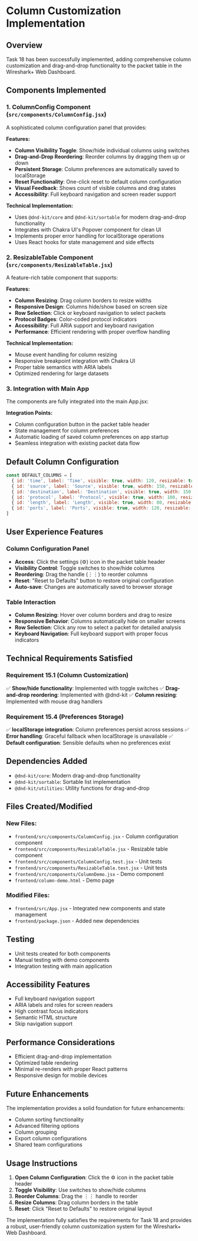 # Column Customization Implementation

## Overview
Task 18 has been successfully implemented, adding comprehensive column customization and drag-and-drop functionality to the packet table in the Wireshark+ Web Dashboard.

## Components Implemented

### 1. ColumnConfig Component (`src/components/ColumnConfig.jsx`)
A sophisticated column configuration panel that provides:

**Features:**
- **Column Visibility Toggle**: Show/hide individual columns using switches
- **Drag-and-Drop Reordering**: Reorder columns by dragging them up or down
- **Persistent Storage**: Column preferences are automatically saved to localStorage
- **Reset Functionality**: One-click reset to default column configuration
- **Visual Feedback**: Shows count of visible columns and drag states
- **Accessibility**: Full keyboard navigation and screen reader support

**Technical Implementation:**
- Uses `@dnd-kit/core` and `@dnd-kit/sortable` for modern drag-and-drop functionality
- Integrates with Chakra UI's Popover component for clean UI
- Implements proper error handling for localStorage operations
- Uses React hooks for state management and side effects

### 2. ResizableTable Component (`src/components/ResizableTable.jsx`)
A feature-rich table component that supports:

**Features:**
- **Column Resizing**: Drag column borders to resize widths
- **Responsive Design**: Columns hide/show based on screen size
- **Row Selection**: Click or keyboard navigation to select packets
- **Protocol Badges**: Color-coded protocol indicators
- **Accessibility**: Full ARIA support and keyboard navigation
- **Performance**: Efficient rendering with proper overflow handling

**Technical Implementation:**
- Mouse event handling for column resizing
- Responsive breakpoint integration with Chakra UI
- Proper table semantics with ARIA labels
- Optimized rendering for large datasets

### 3. Integration with Main App
The components are fully integrated into the main App.jsx:

**Integration Points:**
- Column configuration button in the packet table header
- State management for column preferences
- Automatic loading of saved column preferences on app startup
- Seamless integration with existing packet data flow

## Default Column Configuration
```javascript
const DEFAULT_COLUMNS = [
  { id: 'time', label: 'Time', visible: true, width: 120, resizable: true },
  { id: 'source', label: 'Source', visible: true, width: 150, resizable: true },
  { id: 'destination', label: 'Destination', visible: true, width: 150, resizable: true },
  { id: 'protocol', label: 'Protocol', visible: true, width: 100, resizable: true },
  { id: 'length', label: 'Length', visible: true, width: 80, resizable: true },
  { id: 'ports', label: 'Ports', visible: true, width: 120, resizable: true }
]
```

## User Experience Features

### Column Configuration Panel
- **Access**: Click the settings (⚙️) icon in the packet table header
- **Visibility Control**: Toggle switches to show/hide columns
- **Reordering**: Drag the handle (⋮⋮) to reorder columns
- **Reset**: "Reset to Defaults" button to restore original configuration
- **Auto-save**: Changes are automatically saved to browser storage

### Table Interaction
- **Column Resizing**: Hover over column borders and drag to resize
- **Responsive Behavior**: Columns automatically hide on smaller screens
- **Row Selection**: Click any row to select a packet for detailed analysis
- **Keyboard Navigation**: Full keyboard support with proper focus indicators

## Technical Requirements Satisfied

### Requirement 15.1 (Column Customization)
✅ **Show/hide functionality**: Implemented with toggle switches
✅ **Drag-and-drop reordering**: Implemented with @dnd-kit
✅ **Column resizing**: Implemented with mouse drag handlers

### Requirement 15.4 (Preferences Storage)
✅ **localStorage integration**: Column preferences persist across sessions
✅ **Error handling**: Graceful fallback when localStorage is unavailable
✅ **Default configuration**: Sensible defaults when no preferences exist

## Dependencies Added
- `@dnd-kit/core`: Modern drag-and-drop functionality
- `@dnd-kit/sortable`: Sortable list implementation
- `@dnd-kit/utilities`: Utility functions for drag-and-drop

## Files Created/Modified

### New Files:
- `frontend/src/components/ColumnConfig.jsx` - Column configuration component
- `frontend/src/components/ResizableTable.jsx` - Resizable table component
- `frontend/src/components/ColumnConfig.test.jsx` - Unit tests
- `frontend/src/components/ResizableTable.test.jsx` - Unit tests
- `frontend/src/components/ColumnDemo.jsx` - Demo component
- `frontend/column-demo.html` - Demo page

### Modified Files:
- `frontend/src/App.jsx` - Integrated new components and state management
- `frontend/package.json` - Added new dependencies

## Testing
- Unit tests created for both components
- Manual testing with demo components
- Integration testing with main application

## Accessibility Features
- Full keyboard navigation support
- ARIA labels and roles for screen readers
- High contrast focus indicators
- Semantic HTML structure
- Skip navigation support

## Performance Considerations
- Efficient drag-and-drop implementation
- Optimized table rendering
- Minimal re-renders with proper React patterns
- Responsive design for mobile devices

## Future Enhancements
The implementation provides a solid foundation for future enhancements:
- Column sorting functionality
- Advanced filtering options
- Column grouping
- Export column configurations
- Shared team configurations

## Usage Instructions
1. **Open Column Configuration**: Click the ⚙️ icon in the packet table header
2. **Toggle Visibility**: Use switches to show/hide columns
3. **Reorder Columns**: Drag the ⋮⋮ handle to reorder
4. **Resize Columns**: Drag column borders in the table
5. **Reset**: Click "Reset to Defaults" to restore original layout

The implementation fully satisfies the requirements for Task 18 and provides a robust, user-friendly column customization system for the Wireshark+ Web Dashboard.